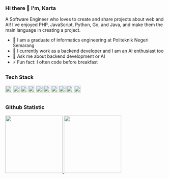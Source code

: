 ### Hi there 👋 I'm, Karta


A Software Engineer who loves to create and share projects about web and AI! I've enjoyed PHP, JavaScript, Python, Go, and Java, and make them the main language in creating a project.

- 🔭 I am a graduate of informatics engineering at Politeknik Negeri Semarang
- 🌱 I currently work as a backend developer and I am an AI enthusiast too
- 💬 Ask me about backend development or AI
- ⚡ Fun fact: I often code before breakfast


### Tech Stack
  <a href="https://php.net/"><img align="left" alt="PHP" title="PHP" width="21px" src="https://avatars.githubusercontent.com/u/25158?v=4" /></a>
  <a href="https://laravel.com/"><img align="left" alt="Laravel" title="Laravel" width="21px" src="https://avatars.githubusercontent.com/u/958072?v=4" /></a>
  <a href="https://javascript.com"><img align="left" alt="JavaScript" title="JavaScript" width="21px" src="https://upload.wikimedia.org/wikipedia/commons/9/99/Unofficial_JavaScript_logo_2.svg" /></a>
  <a href="https://nodejs.org/en"><img align="left" alt="Node.js" title="Node.js" width="21px" src="https://avatars.githubusercontent.com/u/9950313?s=200&v=4" /></a>
  <a href="https://nodejs.org/en"><img align="left" alt="Express.js" title="Express.js" width="21px" src="https://avatars.githubusercontent.com/u/5658226?s=200&v=4" /></a>
  <a href="https://hapi.dev/"><img align="left" alt="Hapi" title="Hapi (Node.js HTTP Framework)" width="21px" src="https://avatars.githubusercontent.com/u/3774533?s=200&v=4" /></a>
  <a href="https://python.org/"><img align="left" alt="Python" title="Python" width="21px" src="https://avatars.githubusercontent.com/u/1525981?v=4" /></a>
  <a href="https://go.dev/"><img align="left" alt="Go" title="Go" width="21px" src="https://avatars.githubusercontent.com/u/4314092?v=4" /></a>
  <a href="https://gin-gonic.com/"><img align="left" alt="Gin" title="Gin (Go HTTP Web Framework)" width="21px" src="https://avatars.githubusercontent.com/u/7894478?v=4" /></a>
  <a href="https://spring.io/"><img align="left" alt="Spring" title="Spring (Java Framework)" width="21px" src="https://avatars.githubusercontent.com/u/317776?s=200&v=4" /></a>

  
  <br>
  <br>
  
### Github Statistic
<p align="left">
<a href="https://github.com/kartakusuma">
  <img height="180em" src="https://github-readme-stats-eight-theta.vercel.app/api?username=KartaKusuma&show_icons=true&theme=algolia&include_all_commits=true&count_private=true"/>
  <img height="180em" src="https://github-readme-stats-eight-theta.vercel.app/api/top-langs/?username=KartaKusuma&layout=compact&langs_count=8&theme=algolia"/>
</a>
</p>

<!-- ### Reach me on
- <a href="https://linkedin.com/in/dimasmds/">LinkedIn</a>
- <a href="https://dmds.dev">dmds.dev</a>
- dimas@dicoding.com
- <a href="https://twitter/dimsmds">Twitter</a> -->


<!-- - 📫 How to reach me: ...
- 😄 Pronouns: ... -->
